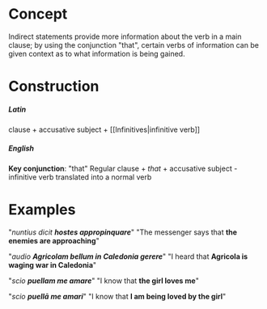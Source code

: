 # Concept
Indirect statements provide more information about the verb in a main clause; by using the conjunction "that", certain verbs of information can be given context as to what information is being gained.

# Construction
##### Latin
clause + accusative subject + [[Infinitives|infinitive verb]] 
##### English
**Key conjunction**: "that"
Regular clause + *that* + accusative subject - infinitive verb translated into a normal verb
# Examples

"*nuntius dicit __hostes appropinquare__*"
"The messenger says that **the enemies are approaching**"

"*audio __Agricolam bellum in Caledonia gerere__*"
"I heard that **Agricola is waging war in Caledonia**"

"*scio **puellam me amare***"
"I know that __the girl loves me__"

"*scio **puellā me amari***"
"I know that **I am being loved by the girl**"
